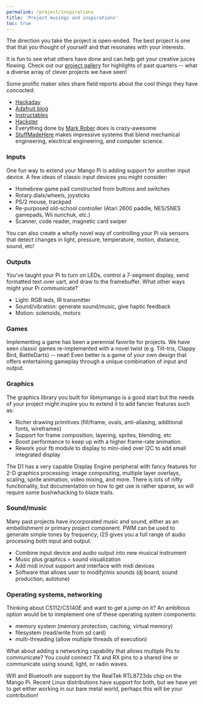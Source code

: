 ```yaml
---
permalink: /project/inspirations
title: 'Project musings and inspirations'
toc: true
---
```


The direction you take the project is open-ended. The best project is one that that you thought of yourself and that resonates with your interests.

It is fun to see what others have done and can help get your creative juices flowing. Check out our [project gallery](/project_gallery/) for highlights of past quarters -- what a diverse array of clever projects we have seen!

Some prolific maker sites share field reports about the cool things they have concocted:
+ [Hackaday](http://hackaday.com)
+ [Adafruit blog](http://adafruit.com/blog)
+ [Instructables](http://instructables.com)
+ [Hackster](http://hackster.io)
+ Everything done by [Mark Rober](https://www.youtube.com/MarkRober) does is crazy-awesome
+ [StuffMadeHere](https://www.youtube.com/c/StuffMadeHere) makes impressive systems that blend mechanical engineering, electrical engineering, and computer science.

### Inputs
One fun way to extend your Mango Pi is adding support for another input device. A few ideas of classic input devices you might consider:

- Homebrew game pad constructed from buttons and switches
- Rotary dials/wheels, joysticks
- PS/2 mouse, trackpad
- Re-purposed old-school controller (Atari 2600 paddle, NES/SNES gamepads, Wii nunchuk, etc.)
- Scanner, code reader, magnetic card swiper

You can also create a wholly novel way of controlling your Pi via sensors that detect changes in light, pressure, temperature, motion, distance, sound, etc!

### Outputs
You've taught your Pi to turn on LEDs, control a 7-segment display, send formatted text over uart, and draw to the framebuffer. What other ways might your Pi communicate?

- Light: RGB leds, IR transmitter
- Sound/vibration: generate sound/music, give haptic feedback
- Motion: solenoids, motors


### Games
Implementing a game has been a perennial favorite for projects. We have seen classic games re-implemented with a novel twist (e.g. Tilt-tris, Clappy Bird, BattleDarts) -- neat! Even better is a game of your own design that offers entertaining gameplay through a unique combination of input and output.

### Graphics
The graphics library you built for libmymango is a good start but the needs of your project might inspire you to extend it to add fancier features such as:

- Richer drawing primitives (fill/frame, ovals, anti-aliasing, additional fonts, wireframes)
- Support for frame composition, layering, sprites, blending, etc
- Boost performance to keep up with a higher frame-rate animation.
- Rework your fb module to display to mini-oled over I2C to add small integrated display

The D1 has a very capable Display Engine peripheral with fancy features for 2-D graphics processing: image compositing, multiple layer overlays, scaling, sprite animation, video mixing, and more. There is lots of nifty functionality, but documentation on how to get use is rather sparse, so will require some bushwhacking to blaze trails.

### Sound/music

Many past projects have incorporated music and sound, either as an embellishment or primary project component. PWM can be used to generate simple tones by frequency; I2S gives you a full range of audio processing both input and output.

- Combine input device and audio output into new musical instrument
- Music plus graphics = sound visualization
- Add midi in/out support and interface with midi devices
- Software that allows user to modify/mix sounds (dj board, sound production, autotune)

### Operating systems, networking
Thinking about CS112/CS140E and want to get a jump on it? An ambitious option would be to inmplement one of these operating system components:
- memory system (memory protection, caching, virtual memory)
- filesystem (read/write from sd card)
- multi-threading (allow multiple threads of execution)

What about adding a networking capability that allows multiple Pis to communicate? You could connect TX and RX pins to a shared line or communicate using sound, light, or radio waves.

Wifi and Bluetooth are support by the RealTek RTL8723ds chip on the Mango Pi. Recent Linux distributions have support for both, but we have yet to get either working in our bare metal world, perhaps this will be your contribution!



